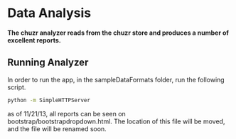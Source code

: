 # Data Analysis


**The chuzr analyzer reads from the chuzr store and produces a number of excellent reports.**

## Running Analyzer

In order to run the app, in the sampleDataFormats folder, run the following script.

`````bash
python -m SimpleHTTPServer
`````
as of 11/21/13, all reports can be seen on bootstrap/bootstrapdropdown.html. The location of this file will be moved, and the file will be renamed soon.
